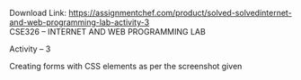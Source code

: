 Download Link: https://assignmentchef.com/product/solved-solvedinternet-and-web-programming-lab-activity-3
<br>
CSE326 – INTERNET AND WEB PROGRAMMING LAB

Activity – 3

Creating forms with CSS elements as per the screenshot given